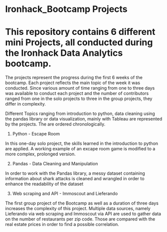 # Ironhack_Bootcamp Projects

# This repository contains 6 different mini Projects, all conducted during the Ironhack Data Analytics bootcamp.
The projects represent the progress during the first 6 weeks of the bootcamp. Each project reflects the main topic of the week it was conducted.
Since various amount of time ranging from one to three days was available to conduct each project and the number of contributors ranged from one
in the solo projects to three in the group projects, they differ in complexity.

Different Topics ranging from introduction to python, data cleaning using the pandas library or data visualization, mainly with Tableau are represented by the projects.
The are ordered chronologically.

1. Python - Escape Room

In this one-day solo project, the skills learned in the introduction to python are applied. A working example of an excape room game is modified to a more complex, prolonged version.

2. Pandas - Data Cleaning and Manipulation

In order to work with the Pandas library, a messy dataset containing information about shark attacks is cleaned and wrangled in order to enhance the readability of the dataset

3. Web scraping and API - Immoscout and Lieferando

The first group project of the Bootcamp as well as a duration of three days increases the complexity of this project. Multiple data sources, namely Lieferando via web scraping and Immoscout via
API are used to gather data on the number of restaurants per zip code. Those are compared with the real estate prices in order to find a possible correlation.





